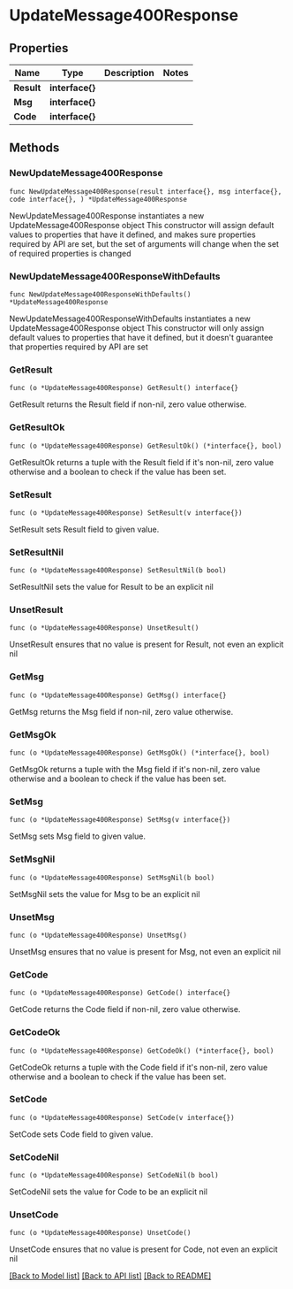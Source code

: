 # UpdateMessage400Response

## Properties

Name | Type | Description | Notes
------------ | ------------- | ------------- | -------------
**Result** | **interface{}** |  | 
**Msg** | **interface{}** |  | 
**Code** | **interface{}** |  | 

## Methods

### NewUpdateMessage400Response

`func NewUpdateMessage400Response(result interface{}, msg interface{}, code interface{}, ) *UpdateMessage400Response`

NewUpdateMessage400Response instantiates a new UpdateMessage400Response object
This constructor will assign default values to properties that have it defined,
and makes sure properties required by API are set, but the set of arguments
will change when the set of required properties is changed

### NewUpdateMessage400ResponseWithDefaults

`func NewUpdateMessage400ResponseWithDefaults() *UpdateMessage400Response`

NewUpdateMessage400ResponseWithDefaults instantiates a new UpdateMessage400Response object
This constructor will only assign default values to properties that have it defined,
but it doesn't guarantee that properties required by API are set

### GetResult

`func (o *UpdateMessage400Response) GetResult() interface{}`

GetResult returns the Result field if non-nil, zero value otherwise.

### GetResultOk

`func (o *UpdateMessage400Response) GetResultOk() (*interface{}, bool)`

GetResultOk returns a tuple with the Result field if it's non-nil, zero value otherwise
and a boolean to check if the value has been set.

### SetResult

`func (o *UpdateMessage400Response) SetResult(v interface{})`

SetResult sets Result field to given value.


### SetResultNil

`func (o *UpdateMessage400Response) SetResultNil(b bool)`

 SetResultNil sets the value for Result to be an explicit nil

### UnsetResult
`func (o *UpdateMessage400Response) UnsetResult()`

UnsetResult ensures that no value is present for Result, not even an explicit nil
### GetMsg

`func (o *UpdateMessage400Response) GetMsg() interface{}`

GetMsg returns the Msg field if non-nil, zero value otherwise.

### GetMsgOk

`func (o *UpdateMessage400Response) GetMsgOk() (*interface{}, bool)`

GetMsgOk returns a tuple with the Msg field if it's non-nil, zero value otherwise
and a boolean to check if the value has been set.

### SetMsg

`func (o *UpdateMessage400Response) SetMsg(v interface{})`

SetMsg sets Msg field to given value.


### SetMsgNil

`func (o *UpdateMessage400Response) SetMsgNil(b bool)`

 SetMsgNil sets the value for Msg to be an explicit nil

### UnsetMsg
`func (o *UpdateMessage400Response) UnsetMsg()`

UnsetMsg ensures that no value is present for Msg, not even an explicit nil
### GetCode

`func (o *UpdateMessage400Response) GetCode() interface{}`

GetCode returns the Code field if non-nil, zero value otherwise.

### GetCodeOk

`func (o *UpdateMessage400Response) GetCodeOk() (*interface{}, bool)`

GetCodeOk returns a tuple with the Code field if it's non-nil, zero value otherwise
and a boolean to check if the value has been set.

### SetCode

`func (o *UpdateMessage400Response) SetCode(v interface{})`

SetCode sets Code field to given value.


### SetCodeNil

`func (o *UpdateMessage400Response) SetCodeNil(b bool)`

 SetCodeNil sets the value for Code to be an explicit nil

### UnsetCode
`func (o *UpdateMessage400Response) UnsetCode()`

UnsetCode ensures that no value is present for Code, not even an explicit nil

[[Back to Model list]](../README.md#documentation-for-models) [[Back to API list]](../README.md#documentation-for-api-endpoints) [[Back to README]](../README.md)


